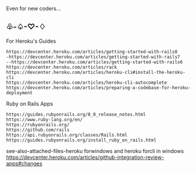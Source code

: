 Even for new coders...<br>
<h2>♧-♤-♡-♢</h2>

For Heroku's Guides

```
https://devcenter.heroku.com/articles/getting-started-with-rails8
-https://devcenter.heroku.com/articles/getting-started-with-rails7
--https://devcenter.heroku.com/articles/getting-started-with-rails6
https://devcenter.heroku.com/articles/rack
https://devcenter.heroku.com/articles/heroku-cli#install-the-heroku-cli
https://devcenter.heroku.com/articles/heroku-cli-autocomplete
https://devcenter.heroku.com/articles/preparing-a-codebase-for-heroku-deployment

```
Ruby on Rails Apps

```
https://guides.rubyonrails.org/8_0_release_notes.html
https://www.ruby-lang.org/en/
https://rubyonrails.org/
https://github.com/rails
https://api.rubyonrails.org/classes/Rails.html
https://guides.rubyonrails.org/install_ruby_on_rails.html

```

see-also-attached-files-heroku forwindows and heroku forcli in windows
https://devcenter.heroku.com/articles/github-integration-review-apps#changes
